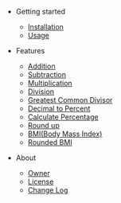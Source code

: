 - Getting started

  - [Installation](installation.md)
  - [Usage](usage.md)

- Features
  - [Addition](add.md)
  - [Subtraction](sub.md)
  - [Multiplication](multiplication.md)
  - [Division](division.md)
  - [Greatest Common Divisor](GCD.md)
  - [Decimal to Percent](decimalToPercent.md)
  - [Calculate Percentage](calculatePercentage.md)
  - [Round up](roundUp.md)
  - [BMI(Body Mass Index)](bmi.md)
  - [Rounded BMI](roundedBMI.md)
- About
  - [Owner](owner.md)
  - [License](License.md)
  - [Change Log](changelog.md)
